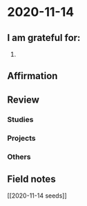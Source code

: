 # 2020-11-14

## I am grateful for:
1. 

## Affirmation

## Review
### Studies

### Projects

### Others

## Field notes

[[2020-11-14 seeds]]